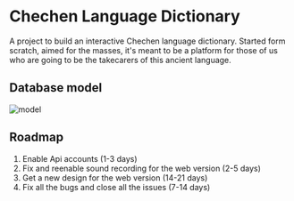 # Chechen Language Dictionary

A project to build an interactive Chechen language dictionary. Started form scratch, aimed for the masses, it's meant to be a platform for those of us who are going to be the takecarers of this ancient language.

## Database model
![model](![model](https://github.com/movsar/chldr/blob/main/etc/mysql-database-backup/model.svg))

## Roadmap
1. Enable Api accounts (1-3 days)
2. Fix and reenable sound recording for the web version (2-5 days)
3. Get a new design for the web version (14-21 days)
4. Fix all the bugs and close all the issues (7-14 days)
